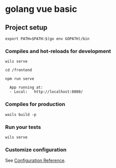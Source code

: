


# golang vue basic

## Project setup

```
export PATH=$PATH:$(go env GOPATH)/bin

```

### Compiles and hot-reloads for development

```
wils serve

cd /frontend

npm run serve

  App running at:
  - Local:   http://localhost:8080/ 

```

### Compiles for production

```
wails build -p

```

### Run your tests

```
wils serve

```


### Customize configuration

See [Configuration Reference](https://github.com/wailsapp/wails).
